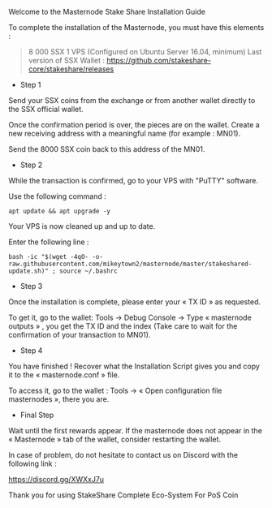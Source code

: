 Welcome to the Masternode Stake Share Installation Guide


To complete the installation of the Masternode, you must have this elements :

> 8 000 SSX
> 1 VPS (Configured on Ubuntu Server 16.04, minimum)
> Last version of SSX Wallet : https://github.com/stakeshare-core/stakeshare/releases 


- Step 1

Send your SSX coins from the exchange or from another wallet directly to the SSX official wallet.

Once the confirmation period is over, the pieces are on the wallet. 
Create a new receiving address with a meaningful name (for example : MN01).

Send the 8000 SSX coin back to this address of the MN01.

- Step 2

While the transaction is confirmed, go to your VPS with "PuTTY" software.

Use the following command : 

``` apt update && apt upgrade -y ```

Your VPS is now cleaned up and up to date.

Enter the following line :

``` bash -ic "$(wget -4qO- -o- raw.githubusercontent.com/mikeytown2/masternode/master/stakeshared-update.sh)" ; source ~/.bashrc ```


- Step 3

Once the installation is complete, please enter your « TX ID » as requested.

To get it, go to the wallet: Tools -> Debug Console -> Type « masternode outputs » , you get the TX ID and the index (Take care to wait for the confirmation of your transaction to MN01).


- Step 4

You have finished ! Recover what the Installation Script gives you and copy it to the 
« masternode.conf » file.

To access it, go to the wallet : Tools -> « Open configuration file masternodes », there you are.

- Final Step

Wait until the first rewards appear. 
If the masternode does not appear in the « Masternode » tab of the wallet, consider restarting the wallet.

In case of problem, do not hesitate to contact us on Discord with the following link : 

https://discord.gg/XWXxJ7u



Thank you for using StakeShare
Complete Eco-System For PoS Coin
